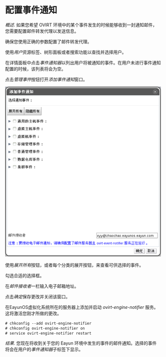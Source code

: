 # 配置事件通知

*概述*.
如果您希望 OVIRT
环境中的某个事件发生的时候能够收到一封通知邮件，您需要配置邮件转发代理以发送信息。

确保您使用正确的参数配置了邮件转发代理。

使用*用户*资源标签、树形面板或者搜索功能以查找并选择用户。

在详情面板中点击*事件通知器*以列出用户将被通知的事件。在用户未进行事件通知配置的时候，该列表将会为空。

点击*管理事件*按钮打开*添加事件通知*窗口。

![添加事件通知窗口](../images/Event_Notifications-Add_Events_Notification_Window.png)

使用*展开所有*按钮，或者每个分类的展开按钮，来查看可供选择的事件。

勾选合适的选择框。

在*邮件接收者*一栏输入电子邮箱地址。

点击*确定*保存更改并关闭该窗口。

在EayunOS虚拟化系统所在的服务器上添加并启动 *ovirt-engine-notifier*
服务。这将激活您刚才所做的更改。

    # chkconfig --add ovirt-engine-notifier
    # chkconfig ovirt-engine-notifier on
    # service ovirt-engine-notifier restart


*结果*.
您现在将收到关于您的 Eayun
环境中发生的事件的邮件通知。选择的事件将会在用户的*事件通知器*子标签下显示。


